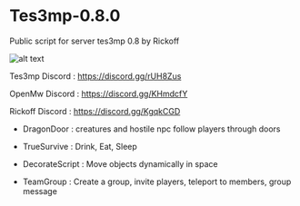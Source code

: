# Tes3mp-0.8.0
Public script for server tes3mp 0.8 by Rickoff

![alt text](https://cdn.cloudflare.steamstatic.com/steamcommunity/public/images/avatars/a4/a47831e6004ae0e72ce2e0fb55f6ce9cc1693a4c_full.jpg) 

Tes3mp Discord : https://discord.gg/rUH8Zus

OpenMw Discord : https://discord.gg/KHmdcfY

Rickoff Discord : https://discord.gg/KgqkCGD

- DragonDoor : creatures and hostile npc follow players through doors

- TrueSurvive : Drink, Eat, Sleep

- DecorateScript : Move objects dynamically in space

- TeamGroup : Create a group, invite players, teleport to members, group message
